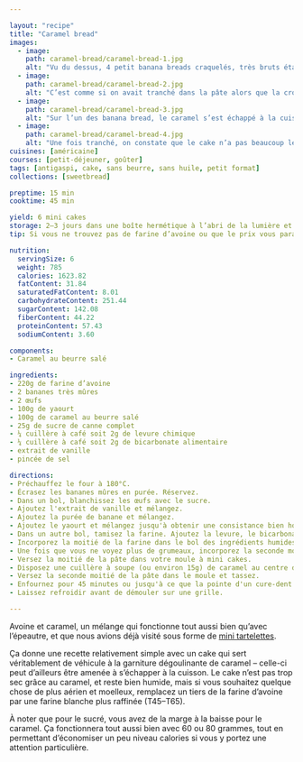 ```yaml
---

layout: "recipe"
title: "Caramel bread"
images:
  - image:
    path: caramel-bread/caramel-bread-1.jpg
    alt: "Vu du dessus, 4 petit banana breads craquelés, très bruts étant donné l’utilisation exclusive de farine d’avoine, et qui paraissent très plats."
  - image:
    path: caramel-bread/caramel-bread-2.jpg
    alt: "C’est comme si on avait tranché dans la pâte alors que la croûte s’était tout juste formée. La craquelure est très rugueuse."
  - image:
    path: caramel-bread/caramel-bread-3.jpg
    alt: "Sur l’un des banana bread, le caramel s’est échappé à la cuisson, et vient napper l’extérieur avec sa couleur caractéristique."
  - image:
    path: caramel-bread/caramel-bread-4.jpg
    alt: "Une fois tranché, on constate que le cake n’a pas beaucoup levé. Il est très carré, et s’affaisse très peu. Plus dense, il n’en reste pas moins moelleux, avec une belle croûte pour l’habiller. Un beau ruban de caramel au centre évoque la gourmandise."
cuisines: [américaine]
courses: [petit-déjeuner, goûter]
tags: [antigaspi, cake, sans beurre, sans huile, petit format]
collections: [sweetbread]

preptime: 15 min
cooktime: 45 min

yield: 6 mini cakes
storage: 2–3 jours dans une boîte hermétique à l’abri de la lumière et de la chaleur. 5 jours au frigo. 2 mois au congélateur.
tip: Si vous ne trouvez pas de farine d’avoine ou que le prix vous paraît complètement hors-sol, mixez des flocons ou du son.

nutrition:
  servingSize: 6
  weight: 785
  calories: 1623.82
  fatContent: 31.84
  saturatedFatContent: 8.01
  carbohydrateContent: 251.44
  sugarContent: 142.08
  fiberContent: 44.22
  proteinContent: 57.43
  sodiumContent: 3.60

components:
- Caramel au beurre salé

ingredients:
- 220g de farine d’avoine
- 2 bananes très mûres
- 2 œufs
- 100g de yaourt
- 100g de caramel au beurre salé 
- 25g de sucre de canne complet
- ¼ cuillère à café soit 2g de levure chimique
- ¼ cuillère à café soit 2g de bicarbonate alimentaire
- extrait de vanille
- pincée de sel

directions:
- Préchauffez le four à 180°C.
- Écrasez les bananes mûres en purée. Réservez.
- Dans un bol, blanchissez les œufs avec le sucre.
- Ajoutez l'extrait de vanille et mélangez. 
- Ajoutez la purée de banane et mélangez.
- Ajoutez le yaourt et mélangez jusqu'à obtenir une consistance bien homogène.
- Dans un autre bol, tamisez la farine. Ajoutez la levure, le bicarbonate et le sel. Mélangez. 
- Incorporez la moitié de la farine dans le bol des ingrédients humides à la maryse. 
- Une fois que vous ne voyez plus de grumeaux, incorporez la seconde moitié. Réservez.
- Versez la moitié de la pâte dans votre moule à mini cakes.
- Disposez une cuillère à soupe (ou environ 15g) de caramel au centre de la pâte.
- Versez la seconde moitié de la pâte dans le moule et tassez.
- Enfournez pour 45 minutes ou jusqu'à ce que la pointe d'un cure-dent ressorte sèche. 
- Laissez refroidir avant de démouler sur une grille.

---
```


Avoine et caramel, un mélange qui fonctionne tout aussi bien qu’avec l’épeautre, et que nous avions déjà visité sous forme de [mini tartelettes](tartelette-avoine-caramel.html).

Ça donne une recette relativement simple avec un cake qui sert véritablement de véhicule à la garniture dégoulinante de caramel – celle-ci peut d’ailleurs être amenée à s’échapper à la cuisson. Le cake n’est pas trop sec grâce au caramel, et reste bien humide, mais si vous souhaitez quelque chose de plus aérien et moelleux, remplacez un tiers de la farine d’avoine par une farine blanche plus raffinée (T45–T65).

À noter que pour le sucré, vous avez de la marge à la baisse pour le caramel. Ça fonctionnera tout aussi bien avec 60 ou 80 grammes, tout en permettant d’économiser un peu niveau calories si vous y portez une attention particulière.